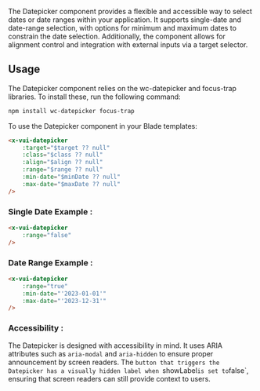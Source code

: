 The Datepicker component provides a flexible and accessible way to select dates or date ranges within your application. It supports single-date and date-range selection, with options for minimum and maximum dates to constrain the date selection. Additionally, the component allows for alignment control and integration with external inputs via a target selector.

## Usage

The Datepicker component relies on the wc-datepicker and focus-trap libraries. To install these, run the following command:

```bash
npm install wc-datepicker focus-trap
```

To use the Datepicker component in your Blade templates:

```html
<x-vui-datepicker
    :target="$target ?? null"
    :class="$class ?? null"
    :align="$align ?? null"
    :range="$range ?? null"
    :min-date="$minDate ?? null"
    :max-date="$maxDate ?? null"
/>
```

### Single Date Example :

```html
<x-vui-datepicker
    :range="false"
/>
```

### Date Range Example :

```html
<x-vui-datepicker
    :range="true"
    :min-date="'2023-01-01'"
    :max-date="'2023-12-31'"
/>
```

### Accessibility :

The Datepicker is designed with accessibility in mind. It uses ARIA attributes such as `aria-modal` and `aria-hidden` to ensure proper announcement by screen readers. The `button that triggers the Datepicker has a visually hidden label when `showLabel` is set to `false`, ensuring that screen readers can still provide context to users.